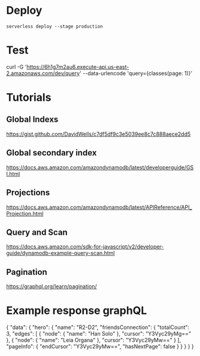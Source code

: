 # Deploy
`serverless deploy --stage production`

# Test
curl -G 'https://6h1g7m2au6.execute-api.us-east-2.amazonaws.com/dev/query' --data-urlencode 'query={classes(page: 1)}'

# Tutorials
## Global Indexs
https://gist.github.com/DavidWells/c7df5df9c3e5039ee8c7c888aece2dd5

## Global secondary index
https://docs.aws.amazon.com/amazondynamodb/latest/developerguide/GSI.html


## Projections
https://docs.aws.amazon.com/amazondynamodb/latest/APIReference/API_Projection.html

## Query and Scan
https://docs.aws.amazon.com/sdk-for-javascript/v2/developer-guide/dynamodb-example-query-scan.html

## Pagination
https://graphql.org/learn/pagination/


# Example response graphQL
{
  "data": {
    "hero": {
      "name": "R2-D2",
      "friendsConnection": {
        "totalCount": 3,
        "edges": [
          {
            "node": {
              "name": "Han Solo"
            },
            "cursor": "Y3Vyc29yMg=="
          },
          {
            "node": {
              "name": "Leia Organa"
            },
            "cursor": "Y3Vyc29yMw=="
          }
        ],
        "pageInfo": {
          "endCursor": "Y3Vyc29yMw==",
          "hasNextPage": false
        }
      }
    }
  }
}